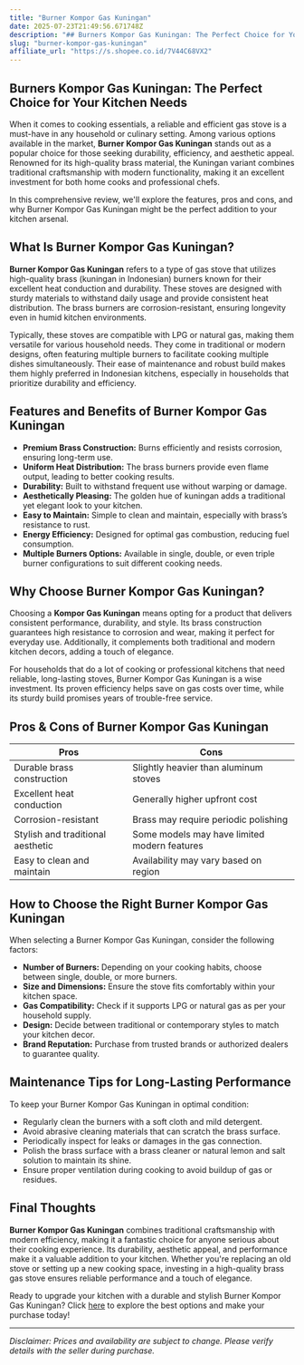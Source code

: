 ```yaml
---
title: "Burner Kompor Gas Kuningan"
date: 2025-07-23T21:49:56.671748Z
description: "## Burners Kompor Gas Kuningan: The Perfect Choice for Your Kitchen Needs..."
slug: "burner-kompor-gas-kuningan"
affiliate_url: "https://s.shopee.co.id/7V44C68VX2"
---
```

## Burners Kompor Gas Kuningan: The Perfect Choice for Your Kitchen Needs

When it comes to cooking essentials, a reliable and efficient gas stove is a must-have in any household or culinary setting. Among various options available in the market, **Burner Kompor Gas Kuningan** stands out as a popular choice for those seeking durability, efficiency, and aesthetic appeal. Renowned for its high-quality brass material, the Kuningan variant combines traditional craftsmanship with modern functionality, making it an excellent investment for both home cooks and professional chefs.

In this comprehensive review, we'll explore the features, pros and cons, and why Burner Kompor Gas Kuningan might be the perfect addition to your kitchen arsenal.

## What Is Burner Kompor Gas Kuningan?

**Burner Kompor Gas Kuningan** refers to a type of gas stove that utilizes high-quality brass (kuningan in Indonesian) burners known for their excellent heat conduction and durability. These stoves are designed with sturdy materials to withstand daily usage and provide consistent heat distribution. The brass burners are corrosion-resistant, ensuring longevity even in humid kitchen environments.

Typically, these stoves are compatible with LPG or natural gas, making them versatile for various household needs. They come in traditional or modern designs, often featuring multiple burners to facilitate cooking multiple dishes simultaneously. Their ease of maintenance and robust build makes them highly preferred in Indonesian kitchens, especially in households that prioritize durability and efficiency.

## Features and Benefits of Burner Kompor Gas Kuningan

- **Premium Brass Construction:** Burns efficiently and resists corrosion, ensuring long-term use.
- **Uniform Heat Distribution:** The brass burners provide even flame output, leading to better cooking results.
- **Durability:** Built to withstand frequent use without warping or damage.
- **Aesthetically Pleasing:** The golden hue of kuningan adds a traditional yet elegant look to your kitchen.
- **Easy to Maintain:** Simple to clean and maintain, especially with brass’s resistance to rust.
- **Energy Efficiency:** Designed for optimal gas combustion, reducing fuel consumption.
- **Multiple Burners Options:** Available in single, double, or even triple burner configurations to suit different cooking needs.

## Why Choose Burner Kompor Gas Kuningan?

Choosing a **Kompor Gas Kuningan** means opting for a product that delivers consistent performance, durability, and style. Its brass construction guarantees high resistance to corrosion and wear, making it perfect for everyday use. Additionally, it complements both traditional and modern kitchen decors, adding a touch of elegance.

For households that do a lot of cooking or professional kitchens that need reliable, long-lasting stoves, Burner Kompor Gas Kuningan is a wise investment. Its proven efficiency helps save on gas costs over time, while its sturdy build promises years of trouble-free service.

## Pros & Cons of Burner Kompor Gas Kuningan

| Pros                                    | Cons                                    |
|-----------------------------------------|-----------------------------------------|
| Durable brass construction            | Slightly heavier than aluminum stoves |
| Excellent heat conduction             | Generally higher upfront cost        |
| Corrosion-resistant                   | Brass may require periodic polishing|
| Stylish and traditional aesthetic     | Some models may have limited modern features |
| Easy to clean and maintain            | Availability may vary based on region |

## How to Choose the Right Burner Kompor Gas Kuningan

When selecting a Burner Kompor Gas Kuningan, consider the following factors:

- **Number of Burners:** Depending on your cooking habits, choose between single, double, or more burners.
- **Size and Dimensions:** Ensure the stove fits comfortably within your kitchen space.
- **Gas Compatibility:** Check if it supports LPG or natural gas as per your household supply.
- **Design:** Decide between traditional or contemporary styles to match your kitchen decor.
- **Brand Reputation:** Purchase from trusted brands or authorized dealers to guarantee quality.

## Maintenance Tips for Long-Lasting Performance

To keep your Burner Kompor Gas Kuningan in optimal condition:

- Regularly clean the burners with a soft cloth and mild detergent.
- Avoid abrasive cleaning materials that can scratch the brass surface.
- Periodically inspect for leaks or damages in the gas connection.
- Polish the brass surface with a brass cleaner or natural lemon and salt solution to maintain its shine.
- Ensure proper ventilation during cooking to avoid buildup of gas or residues.

## Final Thoughts

**Burner Kompor Gas Kuningan** combines traditional craftsmanship with modern efficiency, making it a fantastic choice for anyone serious about their cooking experience. Its durability, aesthetic appeal, and performance make it a valuable addition to your kitchen. Whether you're replacing an old stove or setting up a new cooking space, investing in a high-quality brass gas stove ensures reliable performance and a touch of elegance.

Ready to upgrade your kitchen with a durable and stylish Burner Kompor Gas Kuningan? Click [here](https://s.shopee.co.id/7V44C68VX2) to explore the best options and make your purchase today!

---

*Disclaimer: Prices and availability are subject to change. Please verify details with the seller during purchase.*